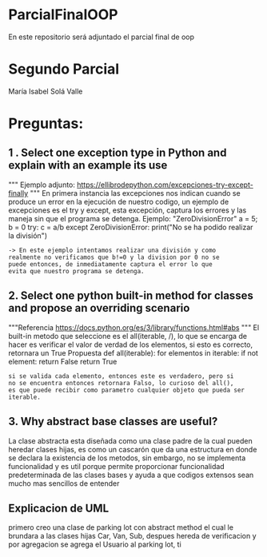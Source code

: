# ParcialFinalOOP
En este repositorio será adjuntado el parcial final de oop

# Segundo Parcial

María Isabel Solá Valle 

# Preguntas:

## 1 . Select one exception type in Python and explain with an example its use

""" Ejemplo adjunto:
    https://ellibrodepython.com/excepciones-try-except-finally
"""
En primera instancia las excepciones nos indican cuando se produce un
error en la ejecución de nuestro codigo, un ejemplo de excepciones es
el try y except, esta excepción, captura los errores y las maneja sin
que el programa se detenga.
Ejemplo:
    "ZeroDivisionError"
        a = 5; b = 0
    try:
        c = a/b
    except ZeroDivisionError:
        print("No se ha podido realizar la división")

    -> En este ejemplo intentamos realizar una división y como 
    realmente no verificamos que b!=0 y la division por 0 no se 
    puede entonces, de inmediatamente captura el error lo que 
    evita que nuestro programa se detenga.

## 2. Select one python built-in method for classes and propose an overriding scenario
"""Referencia
    https://docs.python.org/es/3/library/functions.html#abs
"""
El built-in metodo que seleccione es el all(iterable, /), lo que se encarga de hacer es verificar el valor de verdad de los elementos,
si esto es correcto, retornara un True
    Propuesta
    def all(iterable):
    for elementos in iterable:
        if not element:
            return False
    return True

    si se valida cada elemento, entonces este es verdadero, pero si
    no se encuentra entonces retornara Falso, lo curioso del all(),
    es que puede recibir como parametro cualquier objeto que pueda ser iterable.



## 3. Why abstract base classes are useful?
La clase abstracta esta diseñada como una clase padre de la cual
pueden heredar clases hijas, es como un cascarón que da una 
estructura en donde se declara la existencia de los metodos, 
sin embargo, no se implementa funcionalidad y es util porque permite
proporcionar funcionalidad predeterminada de las clases bases y ayuda
a que codigos extensos sean mucho mas sencillos de entender 


## Explicacion de UML
primero creo una clase de parking lot con abstract method el cual le brundara a las clases hijas Car, Van, Sub, despues hereda de verificacion y por agregacion se agrega el Usuario al parking lot, ti
